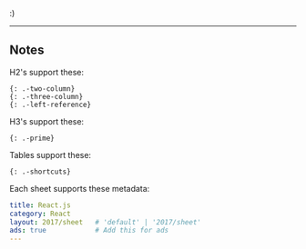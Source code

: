 :)

---

## Notes

H2's support these:

    {: .-two-column}
    {: .-three-column}
    {: .-left-reference}

H3's support these:

    {: .-prime}

Tables support these:

    {: .-shortcuts}

Each sheet supports these metadata:

```yml
title: React.js
category: React
layout: 2017/sheet   # 'default' | '2017/sheet'
ads: true            # Add this for ads
---
```

